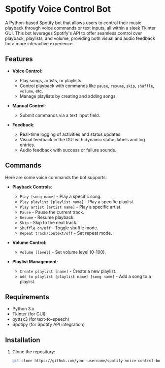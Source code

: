 # Spotify Voice Control Bot

A Python-based Spotify bot that allows users to control their music playback through voice commands or text inputs, all within a sleek Tkinter GUI. This bot leverages Spotify's API to offer seamless control over playback, playlists, and volume, providing both visual and audio feedback for a more interactive experience.

## Features

- **Voice Control**: 
  - Play songs, artists, or playlists.
  - Control playback with commands like `pause`, `resume`, `skip`, `shuffle`, `volume`, etc.
  - Manage playlists by creating and adding songs.
  
- **Manual Control**:
  - Submit commands via a text input field.
  
- **Feedback**:
  - Real-time logging of activities and status updates.
  - Visual feedback in the GUI with dynamic status labels and log entries.
  - Audio feedback with success or failure sounds.

## Commands

Here are some voice commands the bot supports:

- **Playback Controls**:
  - `Play [song name]` - Play a specific song.
  - `Play playlist [playlist name]` - Play a specific playlist.
  - `Play artist [artist name]` - Play a specific artist.
  - `Pause` - Pause the current track.
  - `Resume` - Resume playback.
  - `Skip` - Skip to the next track.
  - `Shuffle on/off` - Toggle shuffle mode.
  - `Repeat track/context/off` - Set repeat mode.

- **Volume Control**:
  - `Volume [level]` - Set volume level (0-100).

- **Playlist Management**:
  - `Create playlist [name]` - Create a new playlist.
  - `Add to playlist [playlist name] [song name]` - Add a song to a playlist.

## Requirements

- Python 3.x
- Tkinter (for GUI)
- pyttsx3 (for text-to-speech)
- Spotipy (for Spotify API integration)

## Installation

1. Clone the repository:

   ```bash
   git clone https://github.com/your-username/spotify-voice-control-bot.git
